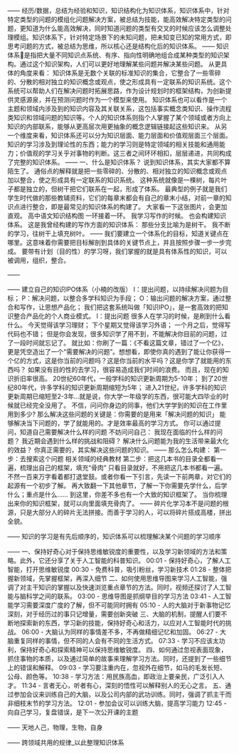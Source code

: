 ——
经历/数据，总结为经验和知识，知识结构化为知识体系，知识体系中，针对特定类型的问题的模组化问题解决方案，被总结为技能，能高效解决特定类型的问题，更知道为什么能高效解决，同时知道问题的类型有交叉的时候应该怎么调整处理模组。知识体系下，针对特定场景下的未知问题，把未知变已知的常用方式，即思考问题的方式，被总结为思维，所以核心还是结构化后的知识体系。
——
知识体系是指把大量不同知识点系统、有序、指向性明确地组合成某种类型的知识架构。通过这个知识架构，人们可以更好地理解某些问题并解决某些问题。
从更具体的角度来看：
知识体系是无数个关联的标准知识的集合，它整合了一些零碎的、分散的相对独立的知识概念或观点，使之形成具有一定联系的知识系统。这个系统可以帮助人们在解决问题时拓展思路，作为设计规划时的框架结构，为创新提供灵感源泉，并在预测问题时作为一个模型来使用。
知识体系也可以看作是一个主题和领域内涉及到的知识内容及其关联关系，这包括事实概念类知识、操作流程类知识和领域问题的知识等。个人的知识体系则指个人掌握了某个领域或者方向上知识的内部联系，能够从更高层次用更抽象的概念逻辑链接起这些知识来。
从另一个维度来看，知识体系还可以分为知识层面、能力层面和价值观层面三个层面。知识的学习涉及到理论性的东西；能力的学习则是特定领域的相关技能和通用能力；价值观的学习关乎对事物的判断。这三者之间环环相扣，层层递进，共同构成了完整的知识体系。
——
一、什么是知识体系？
说到知识体系，其实大家都不算陌生了。
通俗点的解释就是把一些零碎的、分散的、相对独立的知识概念或观点加以整合，使之形成具有一定联系的知识系统。
这种系统就像是一棵树，每片叶子都是独立的，但树干把它们联系在一起，形成了体系。
最典型的例子就是我们学生时代做的那些教辅资料，它们的每章末都会有自己的章末小结，对前一章的知识点进行整合，即是最常见的知识体系的构建了。
大家看一下这张图片，会更加直观。
高中语文知识结构图
一环接着一环。
我学习写作的时候。
也会构建知识体系。
这是我曾经构建的写作方面的知识体系：
那些分支比喻为是树干。
我不断的学习，往树干上填充树叶。
——
我们要建立一个体系化的目标，知道关键点在哪里。这意味着你需要把目标解剖到具体的关键节点上，并且按照步骤一步一步完成。
要带有计划（目的性）的学习呀，我们掌握的就是具有体系性的知识，可以被调用，组织，整合。

——

——
建立自己的知识IPO体系（小楠的改版）
I：提出问题，以持续解决问题为目标；
P：解决问题，以整合多学科知识为手段；
O：输出问题的解决方案，通过整合和写作，让思想产品化；
我们把这套系统叫做「知识IPO」，是一套高效的把知识整合产品化的个人商业模式。
I：提出问题
很多人在学习的时候，是刷到什么看什么。
今天觉得该学习理财；
下个星期又觉得该学习外语；
一个月之后，觉得写代码也不错；
但是你会发现，很多知识学了用不到，不能解决你目前的问题，过了一段时间就忘记了。
就比如：你刷了一篇：《不看这篇文章，错过了一个亿》，更是凭空造出了一个“需要解决的问题”。想想看，即使你真的遇到了能让你获得一个亿的方式，这是你当前的问题吗？这是你当前的水平吗？这是你学了就能用的东西吗？
如果没有目的性的去学习，很容易造成我们时间的浪费。
而且，现在的知识折旧率很高。
20世纪60年代，一般学科的知识更新周期为5-10年；
到了20世纪80年代，许多学科的知识更新周期缩短为5年；
进入21世纪，许多学科的知识更新周期已缩短至2-3年…就是说，你大学一年级学的东西，很可能大四毕业的时候就已经完全没用了。
不信，问问你身边的同事，他们大学学到的知识在工作里用到多少?
那么解决这些问题的关键是：你需要的是用来「解决问题的知识」
能够解决当下问题的，学了就能用的。才是效率最高的学习方式。
你可以通过提问，知道自己需要解决什么样的问题
不妨问问自己：
我现在面临的什么样的问题？
我近期会遇到什么样的挑战和阻碍？
解决什么问题能为我的生活带来最大化的效益？
你真正需要的，其实解决这些问题的知识。
——
那么怎么构建：
第一步：去搜索这个问题 相关领域的经典教材
第二步：把这几本书的目录全都看一遍，梳理出自己的框架，填充“骨肉”
只看目录就好，不用把这几本书都看一遍。不然一百来万字看着都打退堂鼓。或者你看一下引言，先读一下前两章，对它们的起源有一个初步了解。
再大致翻一下其他章节，了解一下你需要先学什么，后学什么；重点是什么……
到这里，你差不多也有一个大致的知识框架了。
当你梳理出来你的知识框架，就可以向里面填充骨肉了。
——
碎片化学习本不是问题的根源，只是大部分人的碎片无法拼接。而善于学习的人，可以将碎片搭成高楼，拼出全貌。

——
知识的学习是有先后顺序的，知识体系可以梳理解决某个问题的学习顺序

——
一、保持好奇心对于保持思维敏锐度的重要性，以及学习新领域的方法和策略。此外，它还分享了关于人工智能的科普知识。
00:01 - 保持好奇心，了解人工智能，打开思维敏锐度
00:30 - 免费科普，吸引粉丝，学习新技术
01:28 - 整体把握新领域，先掌握框架，再深入细节
二、如何使用思维导图来学习人工智能，强调了对主干知识的掌握以及快速浏览重点章节的方法。同时，视频还探讨了人工智能与脑科学之间的联系。
03:00 - 思维导图是抓纲举目的学习方法
03:41 - 人工智能学习需要深度广度的了解，但不可能同时拥有
05:10 - 人的大脑对于新事物记忆深刻，对于经历过的事只记增量，需要创新突破
三、大脑的机制，提醒人们要不断地探索新的东西，学习新的技能，保持好奇心和活力，以应对人工智能时代的挑战。
06:00 - 大脑认为同样的事情差不多，不再做精细记忆和加固。
06:27 - 大脑重复同样的事情，但不同的人会有不同的生活方式。
07:33 - 学习不应该太功利，保持好奇心和探索精神可以保持思维敏锐度。
四、如何通过忽视表面现象，抓住事物的本质，以及通过简单的故事来理解学习方法。同时，还提到了一些细节上的错误和解释。
09:03 - 学习要注重内在，忽视外在细节，如马的毛发长短、公母、颜色等。
10:38 - 学习方法：用民族高血，即政治上要亲民，广泛引入人才。
11:34 - 言者无心，听者有心，深刻的悟性可以解释别人的无心之言。
五、通过参加会议来训练自己的大脑，以及公司内部的武功训练。同时，强调了抓主干而非细枝末节的学习方法。
12:01 - 参加会议可以训练大脑，提高学习能力
12:45 - 向自己学习，复盘错误，是下一次公开课的主题

——
天地人己，物理，生物，自身

——
跨领域共用的规律_以此整理知识体系
